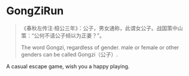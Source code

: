 # GongZiRun

> 《春秋左传注·桓公三年》：公子，男女通称，此谓女公子。战国策中山策：“公何不请公子倾以为正妻？”。
>
> The word Gongzi, regardless of gender. male or female or other genders can be called Gongzi（公子）.

A casual escape game, wish you a happy playing.
